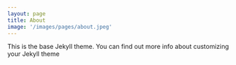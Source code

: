 ```yaml
---
layout: page
title: About
image: '/images/pages/about.jpeg'
---
```


This is the base Jekyll theme. You can find out more info about customizing your Jekyll theme